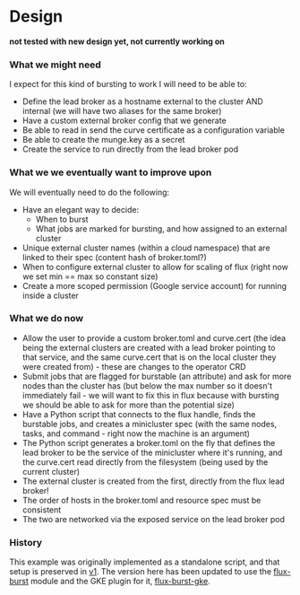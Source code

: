 # Design

**not tested with new design yet, not currently working on**

### What we might need

I expect for this kind of bursting to work I will need to be able to:

 - Define the lead broker as a hostname external to the cluster AND internal (we will have two aliases for the same broker)
 - Have a custom external broker config that we generate
 - Be able to read in send the curve certificate as a configuration variable
 - Be able to create the munge.key as a secret
 - Create the service to run directly from the lead broker pod

### What we we eventually want to improve upon

We will eventually need to do the following:

 - Have an elegant way to decide:
   - When to burst
   - What jobs are marked for bursting, and how assigned to an external cluster
 - Unique external cluster names (within a cloud namespace) that are linked to their spec (content hash of broker.toml?)
 - When to configure external cluster to allow for scaling of flux (right now we set min == max so constant size)
 - Create a more scoped permission (Google service account) for running inside a cluster

### What we do now

- Allow the user to provide a custom broker.toml and curve.cert (the idea being the external clusters are created with a lead broker pointing to that service, and the same curve.cert that is on the local cluster they were created from) - these are changes to the operator CRD
- Submit jobs that are flagged for burstable (an attribute) and ask for more nodes than the cluster has (but below the max number so it doesn't immediately fail - we will want to fix this in flux because with bursting we should be able to ask for more than the potential size)
- Have a Python script that connects to the flux handle, finds the burstable jobs, and creates a minicluster spec (with the same nodes, tasks, and command - right now the machine is an argument)
- The Python script generates a broker.toml on the fly that defines the lead broker to be the service of the minicluster where it's running, and the curve.cert read directly from the filesystem (being used by the current cluster)
- The external cluster is created from the first, directly from the flux lead broker!
- The order of hosts in the broker.toml and resource spec must be consistent
- The two are networked via the exposed service on the lead broker pod

### History

This example was originally implemented as a standalone script, and that setup is preserved in [v1](v1).
The version here has been updated to use the [flux-burst](https://github.com/converged-computing/flux-burst)
module and the GKE plugin for it, [flux-burst-gke](https://github.com/converged-computing/flux-burst-gke).
